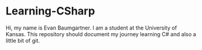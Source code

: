 # Learning-CSharp
Hi, my name is Evan Baumgartner.
I am a student at the University of Kansas.
This repository should document my journey learning C# and also a little bit of git.
